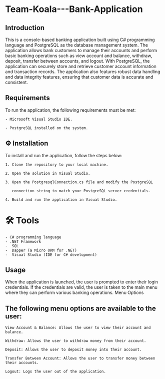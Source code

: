 # Team-Koala---Bank-Application

## Introduction
This is a console-based banking application built using C# programming language and PostgreSQL as the database management system. The application allows bank customers to manage their accounts and perform basic banking operations such as view account and balance, withdraw, deposit, transfer between accounts, and logout. With PostgreSQL, the application can securely store and retrieve customer account information and transaction records. The application also features robust data handling and data integrity features, ensuring that customer data is accurate and consistent.

## Requirements

To run the application, the following requirements must be met:

    - Microsoft Visual Studio IDE.
    
    - PostgreSQL installed on the system.
    
 ## ⚙️ Installation

To install and run the application, follow the steps below:

    1. Clone the repository to your local machine.
    
    2. Open the solution in Visual Studio.
    
    3. Open the PostgresqlConnection.cs file and modify the PostgreSQL
    
       connection string to match your PostgreSQL server credentials.
       
    4. Build and run the application in Visual Studio.
    
    
  # 🛠️ Tools
    
    - C# programming language
    - .NET Framework
    -  SQL
    -  Dapper (a Micro ORM for .NET)
    -  Visual Studio (IDE for C# development)
    
 ## Usage

When the application is launched, the user is prompted to enter their login credentials. If the credentials are valid, the user is taken to the main menu where they can perform various banking operations.
Menu Options

## The following menu options are available to the user:

    View Account & Balance: Allows the user to view their account and balance.
    
    Withdraw: Allows the user to withdraw money from their account.
    
    Deposit: Allows the user to deposit money into their account.
    
    Transfer Between Account: Allows the user to transfer money between their accounts.
    
    Logout: Logs the user out of the application.
